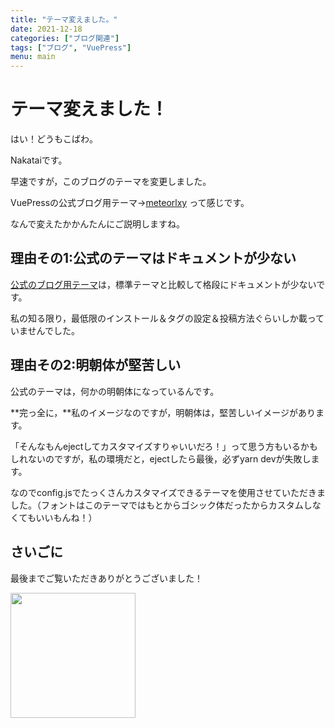 ```yaml
---
title: "テーマ変えました。"
date: 2021-12-18
categories: ["ブログ関連"]
tags: ["ブログ", "VuePress"]
menu: main
---
```


# テーマ変えました！

はい！どうもこばわ。

Nakataiです。

早速ですが，このブログのテーマを変更しました。

VuePressの公式ブログ用テーマ→[meteorlxy](https://github.com/meteorlxy/vuepress-theme-meteorlxy/)
って感じです。

なんで変えたかかんたんにご説明しますね。

## 理由その1:公式のテーマはドキュメントが少ない

[公式のブログ用テーマ](https://github.com/vuepress/vuepress-theme-blog)は，標準テーマと比較して格段にドキュメントが少ないです。

私の知る限り，最低限のインストール＆タグの設定＆投稿方法ぐらいしか載っていませんでした。

## 理由その2:明朝体が堅苦しい

公式のテーマは，何かの明朝体になっているんです。

**完っ全に，**私のイメージなのですが，明朝体は，堅苦しいイメージがあります。

「そんなもんejectしてカスタマイズすりゃいいだろ！」って思う方もいるかもしれないのですが，私の環境だと，ejectしたら最後，必ずyarn devが失敗します。

なのでconfig.jsでたっくさんカスタマイズできるテーマを使用させていただきました。（フォントはこのテーマではもとからゴシック体だったからカスタムしなくてもいいもんね！）

## さいごに

最後までご覧いただきありがとうございました！

<img src="https://i.imgur.com/NA6RKr1.png" width="200">
